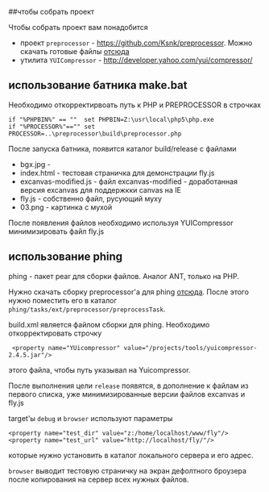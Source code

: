 ##чтобы собрать проект

Чтобы собрать проект вам понадобится

* проект `preprocessor` - https://github.com/Ksnk/preprocessor. Можно скачать готовые файлы [отсюда](https://github.com/downloads/Ksnk/preprocessor/build.zip)
* утилита `YUICompressor` - http://developer.yahoo.com/yui/compressor/

## использование батника make.bat

Необходимо откорректирвоать путь к PHP и PREPROCESSOR в строчках

    if "%PHPBIN%" == ""  set PHPBIN=Z:\usr\local\php5\php.exe
    if "%PROCESSOR%"=="" set PROCESSOR=..\preprocessor\build\preprocessor.php

После запуска батника, появится каталог build/release с файлами

 *   bgx.jpg -
 *   index.html - тестовая страничка для демонстрации fly.js
 *   excanvas-modified.js - файл excanvas-modified - доработанная  версия excanvas для поддержкки canvas на IE
 *   fly.js - собственно файл, русующий муху
 *   03.png - картинка с мухой

После появления файлов необходимо используя YUICompressor минимизировать файл fly.js

## использование phing

phing - пакет pear для сборки файлов. Аналог ANT, только на PHP.

Нужно скачать сборку preprocessor'а для phing [отсюда](https://github.com/downloads/Ksnk/preprocessor/build.phing.zip). После этого нужно поместить его в каталог `phing/tasks/ext/preprocessor/preprocessTask`.

build.xml является файлом сборки для phing.
Необходимо откорректировать строчку

     <property name="YUicompressor" value="/projects/tools/yuicompressor-2.4.5.jar"/>

этого файла, чтобы путь указывал на Yuicompressor.

После выполнения цели `release` появятся, в дополнение к файлам из первого списка, уже минимизированные версии файлов excanvas и fly.js

target'ы `debug` и `browser` используют параметры

	<property name="test_dir" value="z:/home/localhost/www/fly"/>
	<property name="test_url" value="http://localhost/fly/"/>

которые нужно установить в каталог локального сервера и его адрес.

`browser` выводит тестовую страничку на экран дефолтного броузера после копирования на сервер всех нужных файлов.
